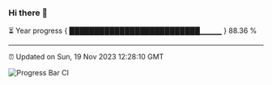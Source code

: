 ### Hi there 👋

⏳ Year progress { ██████████████████████████▁▁▁▁ } 88.36 %

---

⏰ Updated on Sun, 19 Nov 2023 12:28:10 GMT

![Progress Bar CI](https://github.com/liununu/liununu/workflows/Progress%20Bar%20CI/badge.svg)
